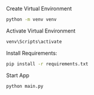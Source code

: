 Create Virtual Environment
```bash
python -m venv venv
```

Activate Virtual Environment
```bash
venv\Scripts\activate
```

Install Requirements:
```bash
pip install -r requirements.txt
```

Start App
```bash
python main.py
```